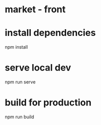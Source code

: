 # market - front
# install dependencies
npm install

# serve local dev
npm run serve

# build for production
npm run build
